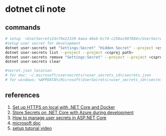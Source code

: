 # dotnet cli note


## commands
``` bash
# setup  <UserSecretsId>79e22329-4aea-46eb-bc74-c258ac907884</UserSecretsId> in csproj
#setup user secret for development
dotnet user-secrets set "Settings:Secret" "Hidden Secret" --project <csproj path>
dotnet user-secrets list --project --project <csproj path>
dotnet user-secrets remove "Settings:Secret" --project --project <csproj path>
dotnet user-secrets clear

#secret.json location 
# for mac: ~/.microsoft/usersecrets/<user_secrets_id>/secrets.json
# for windows: %APPDATA%\Microsoft\UserSecrets\<user_secrets_id>\secrets.json
```


## references
1. [Set up HTTPS on local with .NET Core and Docker](https://thegreenerman.medium.com/set-up-https-on-local-with-net-core-and-docker-7a41f030fc76)
2. [Store Secrets on .NET Core with Azure during development](https://thegreenerman.medium.com/store-secrets-on-net-core-during-development-33eec9ddd0b)
3. [How to manage user secrets in ASP.NET Core](https://www.infoworld.com/article/3576292/how-to-work-with-user-secrets-in-asp-net-core.html)
4. [microsoft doc](https://docs.microsoft.com/zh-tw/aspnet/core/security/app-secrets?view=aspnetcore-6.0&tabs=linux)
5. [setup tutorial video](https://www.youtube.com/watch?v=lcaDDxJv260&list=WL&index=1&t=3s)